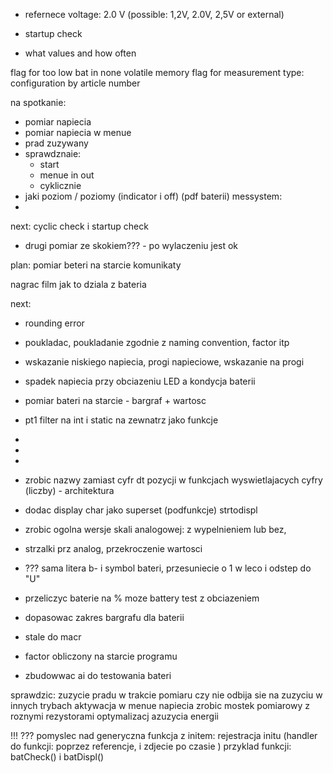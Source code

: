 
- refernece voltage: 2.0 V (possible: 1,2V, 2.0V, 2,5V or external)
- startup check


- what values and how often

flag for too low bat in none volatile memory
flag for measurement type: configuration by article number



na spotkanie:
- pomiar napiecia
- pomiar napiecia w menue
- prad zuzywany
- sprawdznaie:
	- start
	- menue in out
	- cyklicznie
- jaki poziom / poziomy (indicator i off) (pdf baterii) messystem: 
- 



next: cyclic check i startup check
- drugi pomiar ze skokiem??? - po wylaczeniu jest ok


plan:
pomiar beteri na starcie
komunikaty






nagrac film jak to dziala z bateria


next:
- rounding error
- poukladac, poukladanie zgodnie z naming convention, factor itp
- wskazanie niskiego napiecia, progi napieciowe, wskazanie na progi
- spadek napiecia przy obciazeniu LED a kondycja baterii
- pomiar bateri na starcie - bargraf + wartosc

- pt1 filter na int i static na zewnatrz jako funkcje
- 
- 
- 
- zrobic nazwy zamiast cyfr dt pozycji w funkcjach wyswietlajacych cyfry (liczby) - architektura
- dodac display char jako superset (podfunkcje) strtodispl
- zrobic ogolna wersje skali analogowej: z wypelnieniem lub bez, 
- strzalki prz analog, przekroczenie wartosci
- ??? sama litera b- i symbol bateri, przesuniecie o 1 w leco i odstep do "U"
- przeliczyc baterie na % moze battery test z obciazeniem
- dopasowac zakres bargrafu dla baterii

- stale do macr
- factor obliczony na starcie programu
- zbudowwac ai do testowania bateri

sprawdzic:
zuzycie pradu w trakcie pomiaru
czy nie odbija sie na zuzyciu w innych trybach
aktywacja w menue napiecia
zrobic mostek pomiarowy z roznymi rezystorami
optymalizacj azuzycia energii



!!! ??? pomyslec nad generyczna funkcja z initem: rejestracja initu  (handler do funkcji: poprzez referencje, i zdjecie po czasie ) przyklad funkcji: batCheck() i batDispl()